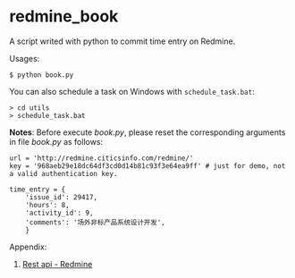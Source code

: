 # redmine_book
A script writed with python to commit time entry on Redmine.

Usages:
    
    $ python book.py

You can also schedule a task on Windows with `schedule_task.bat`: 

    > cd utils
    > schedule_task.bat

**Notes**: Before execute *book.py*, please reset the corresponding arguments in file *book.py* as follows:

    url = 'http://redmine.citicsinfo.com/redmine/'
    key = '968aeb29e18dc64df3cd0d14b81c93f3e64ea9ff' # just for demo, not a valid authentication key.

    time_entry = {
        'issue_id': 29417,
        'hours': 8,
        'activity_id': 9,  
        'comments': '场外非标产品系统设计开发',
        }

Appendix:

1. [Rest api - Redmine](http://www.redmine.org/projects/redmine/wiki/Rest_api_with_python "Using the REST API with Python")

